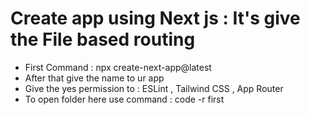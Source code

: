 # Create app using Next js : It's give the File based routing

- First Command : npx create-next-app@latest
- After that give the name to ur app
- Give the yes permission to : ESLint , Tailwind CSS , App Router
- To open folder here use command : code -r first